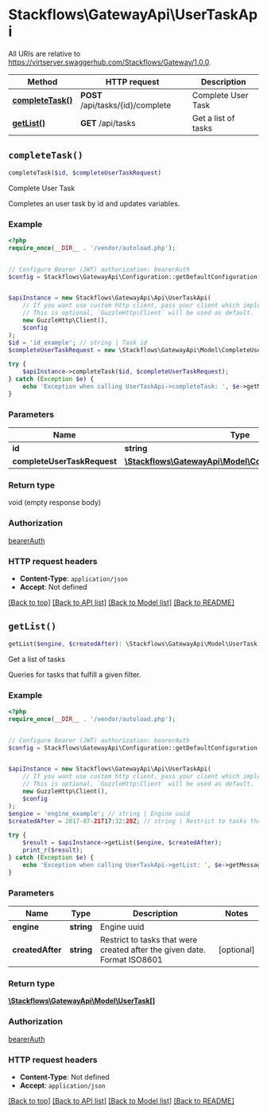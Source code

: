 # Stackflows\GatewayApi\UserTaskApi

All URIs are relative to https://virtserver.swaggerhub.com/Stackflows/Gateway/1.0.0.

Method | HTTP request | Description
------------- | ------------- | -------------
[**completeTask()**](UserTaskApi.md#completeTask) | **POST** /api/tasks/{id}/complete | Complete User Task
[**getList()**](UserTaskApi.md#getList) | **GET** /api/tasks | Get a list of tasks


## `completeTask()`

```php
completeTask($id, $completeUserTaskRequest)
```

Complete User Task

Completes an user task by id and updates variables.

### Example

```php
<?php
require_once(__DIR__ . '/vendor/autoload.php');


// Configure Bearer (JWT) authorization: bearerAuth
$config = Stackflows\GatewayApi\Configuration::getDefaultConfiguration()->setAccessToken('YOUR_ACCESS_TOKEN');


$apiInstance = new Stackflows\GatewayApi\Api\UserTaskApi(
    // If you want use custom http client, pass your client which implements `GuzzleHttp\ClientInterface`.
    // This is optional, `GuzzleHttp\Client` will be used as default.
    new GuzzleHttp\Client(),
    $config
);
$id = 'id_example'; // string | Task id
$completeUserTaskRequest = new \Stackflows\GatewayApi\Model\CompleteUserTaskRequest(); // \Stackflows\GatewayApi\Model\CompleteUserTaskRequest

try {
    $apiInstance->completeTask($id, $completeUserTaskRequest);
} catch (Exception $e) {
    echo 'Exception when calling UserTaskApi->completeTask: ', $e->getMessage(), PHP_EOL;
}
```

### Parameters

Name | Type | Description  | Notes
------------- | ------------- | ------------- | -------------
 **id** | **string**| Task id |
 **completeUserTaskRequest** | [**\Stackflows\GatewayApi\Model\CompleteUserTaskRequest**](../Model/CompleteUserTaskRequest.md)|  |

### Return type

void (empty response body)

### Authorization

[bearerAuth](../../README.md#bearerAuth)

### HTTP request headers

- **Content-Type**: `application/json`
- **Accept**: Not defined

[[Back to top]](#) [[Back to API list]](../../README.md#endpoints)
[[Back to Model list]](../../README.md#models)
[[Back to README]](../../README.md)

## `getList()`

```php
getList($engine, $createdAfter): \Stackflows\GatewayApi\Model\UserTask[]
```

Get a list of tasks

Queries for tasks that fulfill a given filter.

### Example

```php
<?php
require_once(__DIR__ . '/vendor/autoload.php');


// Configure Bearer (JWT) authorization: bearerAuth
$config = Stackflows\GatewayApi\Configuration::getDefaultConfiguration()->setAccessToken('YOUR_ACCESS_TOKEN');


$apiInstance = new Stackflows\GatewayApi\Api\UserTaskApi(
    // If you want use custom http client, pass your client which implements `GuzzleHttp\ClientInterface`.
    // This is optional, `GuzzleHttp\Client` will be used as default.
    new GuzzleHttp\Client(),
    $config
);
$engine = 'engine_example'; // string | Engine uuid
$createdAfter = 2017-07-21T17:32:28Z; // string | Restrict to tasks that were created after the given date. Format ISO8601

try {
    $result = $apiInstance->getList($engine, $createdAfter);
    print_r($result);
} catch (Exception $e) {
    echo 'Exception when calling UserTaskApi->getList: ', $e->getMessage(), PHP_EOL;
}
```

### Parameters

Name | Type | Description  | Notes
------------- | ------------- | ------------- | -------------
 **engine** | **string**| Engine uuid |
 **createdAfter** | **string**| Restrict to tasks that were created after the given date. Format ISO8601 | [optional]

### Return type

[**\Stackflows\GatewayApi\Model\UserTask[]**](../Model/UserTask.md)

### Authorization

[bearerAuth](../../README.md#bearerAuth)

### HTTP request headers

- **Content-Type**: Not defined
- **Accept**: `application/json`

[[Back to top]](#) [[Back to API list]](../../README.md#endpoints)
[[Back to Model list]](../../README.md#models)
[[Back to README]](../../README.md)
